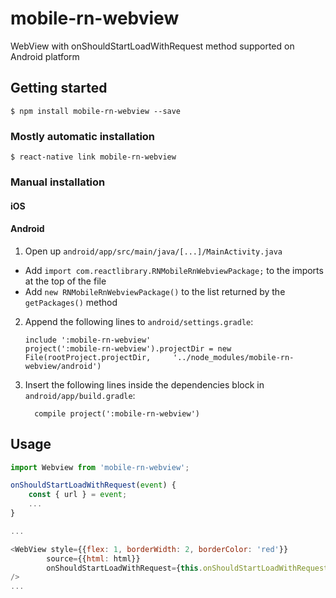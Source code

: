 
# mobile-rn-webview

WebView with onShouldStartLoadWithRequest method supported on Android platform

## Getting started

`$ npm install mobile-rn-webview --save`

### Mostly automatic installation

`$ react-native link mobile-rn-webview`

### Manual installation


#### iOS

#### Android

1. Open up `android/app/src/main/java/[...]/MainActivity.java`
  - Add `import com.reactlibrary.RNMobileRnWebviewPackage;` to the imports at the top of the file
  - Add `new RNMobileRnWebviewPackage()` to the list returned by the `getPackages()` method
2. Append the following lines to `android/settings.gradle`:
  	```
  	include ':mobile-rn-webview'
  	project(':mobile-rn-webview').projectDir = new File(rootProject.projectDir, 	'../node_modules/mobile-rn-webview/android')
  	```
3. Insert the following lines inside the dependencies block in `android/app/build.gradle`:
  	```
      compile project(':mobile-rn-webview')
  	```

## Usage

```javascript
import Webview from 'mobile-rn-webview';

onShouldStartLoadWithRequest(event) {
    const { url } = event;
    ...
}

...

<WebView style={{flex: 1, borderWidth: 2, borderColor: 'red'}}
        source={{html: html}}
        onShouldStartLoadWithRequest={this.onShouldStartLoadWithRequest}
/>
...

```
